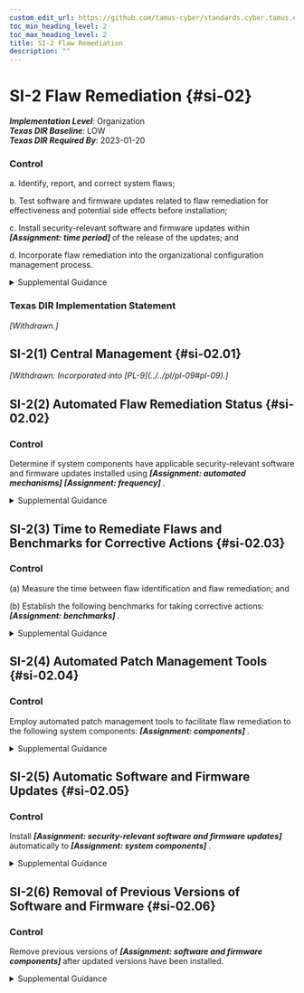 ```yaml
---
custom_edit_url: https://github.com/tamus-cyber/standards.cyber.tamus.edu/tree/main/static/content/tamus.edu/TAMUS_profile.xml
toc_min_heading_level: 2
toc_max_heading_level: 2
title: SI-2 Flaw Remediation
description: ""
---
```


# SI-2 Flaw Remediation {#si-02}

_**Implementation Level**_: Organization\
_**Texas DIR Baseline**_: LOW\
_**Texas DIR Required By**_: 2023-01-20

### Control

a. Identify, report, and correct system flaws;

b. Test software and firmware updates related to flaw remediation for effectiveness and potential side effects before installation;

c. Install security-relevant software and firmware updates within <strong>                     <em>[Assignment: time period]</em>                  </strong> of the release of the updates; and

d. Incorporate flaw remediation into the organizational configuration management process.

<details>
  <summary>Supplemental Guidance</summary>

The need to remediate system flaws applies to all types of software and firmware. Organizations identify systems affected by software flaws, including potential vulnerabilities resulting from those flaws, and report this information to designated organizational personnel with information security and privacy responsibilities. Security-relevant updates include patches, service packs, and malicious code signatures. Organizations also address flaws discovered during assessments, continuous monitoring, incident response activities, and system error handling. By incorporating flaw remediation into configuration management processes, required remediation actions can be tracked and verified.

</details>

### Texas DIR Implementation Statement

<prop xmlns="http://csrc.nist.gov/ns/oscal/1.0" name="status" value="withdrawn">
               <em>[Withdrawn.]</em>
            </prop>
         

## SI-2(1) Central Management {#si-02.01}

<prop xmlns="http://csrc.nist.gov/ns/oscal/1.0" name="status" value="withdrawn">
               <em>[Withdrawn: Incorporated into [PL-9](../../pl/pl-09#pl-09).]</em>
            </prop>
            

## SI-2(2) Automated Flaw Remediation Status {#si-02.02}

### Control

Determine if system components have applicable security-relevant software and firmware updates installed using <strong>                     <em>[Assignment: automated mechanisms]</em>                  </strong>                  <strong>                     <em>[Assignment: frequency]</em>                  </strong>.

<details>
  <summary>Supplemental Guidance</summary>

Automated mechanisms can track and determine the status of known flaws for system components.

</details>

## SI-2(3) Time to Remediate Flaws and Benchmarks for Corrective Actions {#si-02.03}

### Control

(a) Measure the time between flaw identification and flaw remediation; and

(b) Establish the following benchmarks for taking corrective actions: <strong>                        <em>[Assignment: benchmarks]</em>                     </strong>.

<details>
  <summary>Supplemental Guidance</summary>

Organizations determine the time it takes on average to correct system flaws after such flaws have been identified and subsequently establish organizational benchmarks (i.e., time frames) for taking corrective actions. Benchmarks can be established by the type of flaw or the severity of the potential vulnerability if the flaw can be exploited.

</details>

## SI-2(4) Automated Patch Management Tools {#si-02.04}

### Control

Employ automated patch management tools to facilitate flaw remediation to the following system components: <strong>                     <em>[Assignment: components]</em>                  </strong>.

<details>
  <summary>Supplemental Guidance</summary>

Using automated tools to support patch management helps to ensure the timeliness and completeness of system patching operations.

</details>

## SI-2(5) Automatic Software and Firmware Updates {#si-02.05}

### Control

Install <strong>                     <em>[Assignment: security-relevant software and firmware updates]</em>                  </strong> automatically to <strong>                     <em>[Assignment: system components]</em>                  </strong>.

<details>
  <summary>Supplemental Guidance</summary>

Due to system integrity and availability concerns, organizations consider the methodology used to carry out automatic updates. Organizations balance the need to ensure that the updates are installed as soon as possible with the need to maintain configuration management and control with any mission or operational impacts that automatic updates might impose.

</details>

## SI-2(6) Removal of Previous Versions of Software and Firmware {#si-02.06}

### Control

Remove previous versions of <strong>                     <em>[Assignment: software and firmware components]</em>                  </strong> after updated versions have been installed.

<details>
  <summary>Supplemental Guidance</summary>

Previous versions of software or firmware components that are not removed from the system after updates have been installed may be exploited by adversaries. Some products may automatically remove previous versions of software and firmware from the system.

</details>

